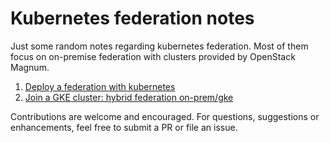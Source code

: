 # Kubernetes federation notes
Just some random notes regarding kubernetes federation. Most of them focus on on-premise federation with clusters provided by OpenStack Magnum.

1. [Deploy a federation with kubernetes](federate-two-clusters.md)
2. [Join a GKE cluster: hybrid federation on-prem/gke](join-gke-cluster.md)

Contributions are welcome and encouraged. For questions, suggestions or enhancements, feel free to submit a PR or file an issue.
